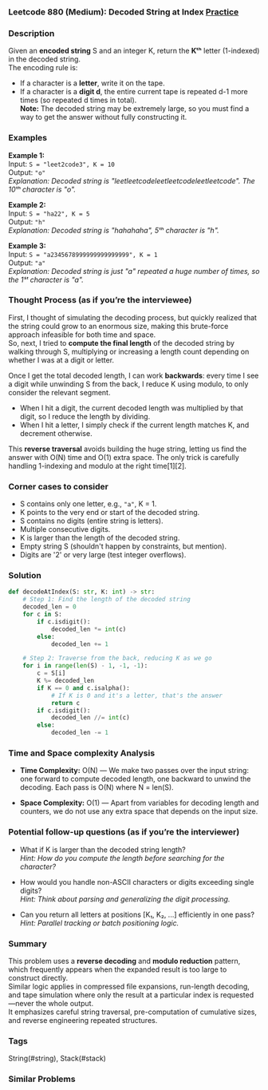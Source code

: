 ### Leetcode 880 (Medium): Decoded String at Index [Practice](https://leetcode.com/problems/decoded-string-at-index)

### Description  
Given an **encoded string** S and an integer K, return the **Kᵗʰ** letter (1-indexed) in the decoded string.  
The encoding rule is:  
- If a character is a **letter**, write it on the tape.
- If a character is a **digit d**, the entire current tape is repeated d-1 more times (so repeated d times in total).  
**Note:** The decoded string may be extremely large, so you must find a way to get the answer without fully constructing it.

### Examples  

**Example 1:**  
Input: `S = "leet2code3", K = 10`  
Output: `"o"`  
*Explanation: Decoded string is "leetleetcodeleetleetcodeleetleetcode". The 10ᵗʰ character is "o".*

**Example 2:**  
Input: `S = "ha22", K = 5`  
Output: `"h"`  
*Explanation: Decoded string is "hahahaha", 5ᵗʰ character is "h".*

**Example 3:**  
Input: `S = "a2345678999999999999999", K = 1`  
Output: `"a"`  
*Explanation: Decoded string is just "a" repeated a huge number of times, so the 1ˢᵗ character is "a".*

### Thought Process (as if you’re the interviewee)  

First, I thought of simulating the decoding process, but quickly realized that the string could grow to an enormous size, making this brute-force approach infeasible for both time and space.  
So, next, I tried to **compute the final length** of the decoded string by walking through S, multiplying or increasing a length count depending on whether I was at a digit or letter.  

Once I get the total decoded length, I can work **backwards**: every time I see a digit while unwinding S from the back, I reduce K using modulo, to only consider the relevant segment.  
- When I hit a digit, the current decoded length was multiplied by that digit, so I reduce the length by dividing.
- When I hit a letter, I simply check if the current length matches K, and decrement otherwise.

This **reverse traversal** avoids building the huge string, letting us find the answer with O(N) time and O(1) extra space. The only trick is carefully handling 1-indexing and modulo at the right time[1][2].

### Corner cases to consider  
- S contains only one letter, e.g., `"a"`, K = 1.
- K points to the very end or start of the decoded string.
- S contains no digits (entire string is letters).
- Multiple consecutive digits.
- K is larger than the length of the decoded string.
- Empty string S (shouldn't happen by constraints, but mention).
- Digits are '2' or very large (test integer overflows).

### Solution

```python
def decodeAtIndex(S: str, K: int) -> str:
    # Step 1: Find the length of the decoded string
    decoded_len = 0
    for c in S:
        if c.isdigit():
            decoded_len *= int(c)
        else:
            decoded_len += 1

    # Step 2: Traverse from the back, reducing K as we go
    for i in range(len(S) - 1, -1, -1):
        c = S[i]
        K %= decoded_len
        if K == 0 and c.isalpha():
            # If K is 0 and it's a letter, that's the answer
            return c
        if c.isdigit():
            decoded_len //= int(c)
        else:
            decoded_len -= 1
```

### Time and Space complexity Analysis  

- **Time Complexity:** O(N) — We make two passes over the input string: one forward to compute decoded length, one backward to unwind the decoding. Each pass is O(N) where N = len(S).

- **Space Complexity:** O(1) — Apart from variables for decoding length and counters, we do not use any extra space that depends on the input size.

### Potential follow-up questions (as if you’re the interviewer)  

- What if K is larger than the decoded string length?  
  *Hint: How do you compute the length before searching for the character?*

- How would you handle non-ASCII characters or digits exceeding single digits?  
  *Hint: Think about parsing and generalizing the digit processing.*

- Can you return all letters at positions [K₁, K₂, ...] efficiently in one pass?  
  *Hint: Parallel tracking or batch positioning logic.*

### Summary
This problem uses a **reverse decoding** and **modulo reduction** pattern, which frequently appears when the expanded result is too large to construct directly.  
Similar logic applies in compressed file expansions, run-length decoding, and tape simulation where only the result at a particular index is requested—never the whole output.  
It emphasizes careful string traversal, pre-computation of cumulative sizes, and reverse engineering repeated structures.

### Tags
String(#string), Stack(#stack)

### Similar Problems
